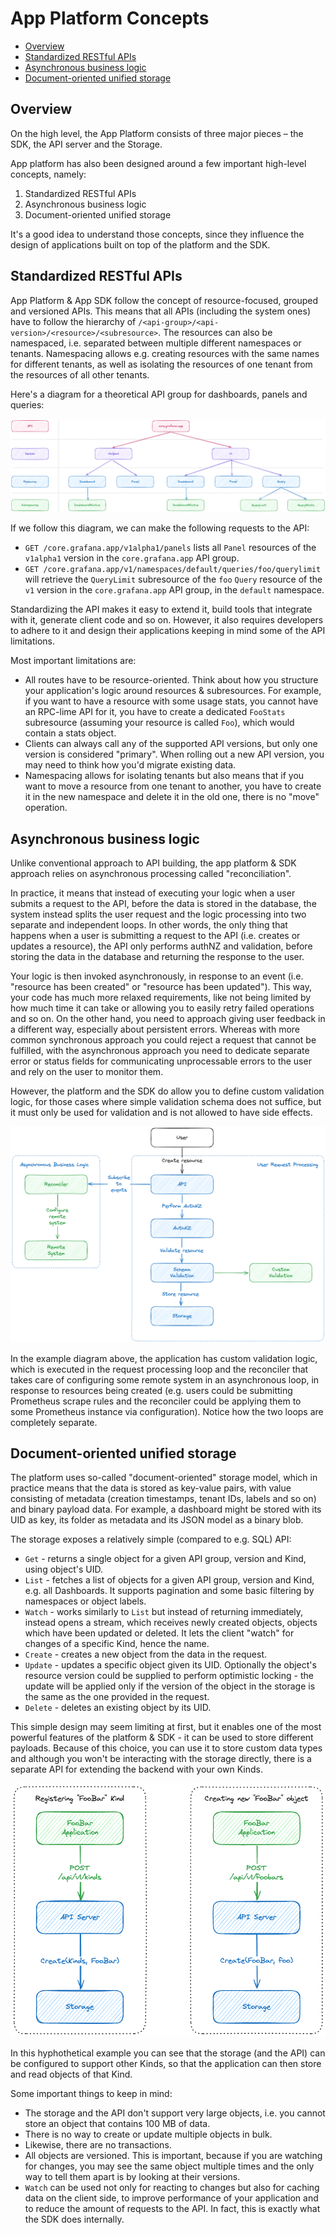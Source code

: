 # App Platform Concepts

- [Overview](#overview)
- [Standardized RESTful APIs](#standardized-restful-apis)
- [Asynchronous business logic](#asynchronous-business-logic)
- [Document-oriented unified storage](#document-oriented-unified-storage)

## Overview

On the high level, the App Platform consists of three major pieces – the SDK, the API server and the Storage.

App platform has also been designed around a few important high-level concepts, namely:

1. Standardized RESTful APIs
2. Asynchronous business logic
3. Document-oriented unified storage

It's a good idea to understand those concepts, since they influence the design of applications built on top of the platform and the SDK.

## Standardized RESTful APIs

App Platform & App SDK follow the concept of resource-focused, grouped and versioned APIs.  This means that all APIs (including the system ones) have to follow the hierarchy of `/<api-group>/<api-version>/<resource>/<subresource>`. The resources can also be namespaced, i.e. separated between multiple different namespaces or tenants. Namespacing allows e.g. creating resources with the same names for different tenants, as well as isolating the resources of one tenant from the resources of all other tenants.

Here's a diagram for a theoretical API group for dashboards, panels and queries:

![API hierarchy example](img/api-hierarchy-example.excalidraw.png)

If we follow this diagram, we can make the following requests to the API:

* `GET /core.grafana.app/v1alpha1/panels` lists all `Panel` resources of the `v1alpha1` version in the `core.grafana.app` API group.
* `GET /core.grafana.app/v1/namespaces/default/queries/foo/querylimit` will retrieve the `QueryLimit` subresource of the `foo` `Query` resource of the `v1` version in the `core.grafana.app` API group, in the `default` namespace.

Standardizing the API makes it easy to extend it, build tools that integrate with it, generate client code and so on. However, it also requires developers to adhere to it and design their applications keeping in mind some of the API limitations.

Most important limitations are:

* All routes have to be resource-oriented. Think about how you structure your application's logic around resources & subresources. For example, if you want to have a resource with some usage stats, you cannot have an RPC-lime API for it, you have to create a dedicated `FooStats` subresource (assuming your resource is called `Foo`), which would contain a stats object.
* Clients can always call any of the supported API versions, but only one version is considered "primary". When rolling out a new API version, you may need to think how you'd migrate existing data.
* Namespacing allows for isolating tenants but also means that if you want to move a resource from one tenant to another, you have to create it in the new namespace and delete it in the old one, there is no "move" operation.

## Asynchronous business logic

Unlike conventional approach to API building, the app platform & SDK approach relies on asynchronous processing called "reconciliation".

In practice, it means that instead of executing your logic when a user submits a request to the API, before the data is stored in the database, the system instead splits the user request and the logic processing into two separate and independent loops. In other words, the only thing that happens when a user is submitting a request to the API (i.e. creates or updates a resource), the API only performs authNZ and validation, before storing the data in the database and returning the response to the user.

Your logic is then invoked asynchronously, in response to an event (i.e. "resource has been created" or "resource has been updated"). This way, your code has much more relaxed requirements, like not being limited by how much time it can take or allowing you to easily retry failed operations and so on. On the other hand, you need to approach giving user feedback in a different way, especially about persistent errors. Whereas with more common synchronous approach you could reject a request that cannot be fulfilled, with the asynchronous approach you need to dedicate separate error or status fields for communicating unprocessable errors to the user and rely on the user to monitor them.

However, the platform and the SDK do allow you to define custom validation logic, for those cases where simple validation schema does not suffice, but it must only be used for validation and is not allowed to have side effects.

![Asynchronous logic example](img/async-logic-example.png)

In the example diagram above, the application has custom validation logic, which is executed in the request processing loop and the reconciler that takes care of configuring some remote system in an asynchronous loop, in response to resources being created (e.g. users could be submitting Prometheus scrape rules and the reconciler could be applying them to some Prometheus instance via configuration). Notice how the two loops are completely separate.

## Document-oriented unified storage

The platform uses so-called "document-oriented" storage model, which in practice means that the data is stored as key-value pairs, with value consisting of metadata (creation timestamps, tenant IDs, labels and so on) and binary payload data. For example, a dashboard might be stored with its UID as key, its folder as metadata and its JSON model as a binary blob.

The storage exposes a relatively simple (compared to e.g. SQL) API:

* `Get` - returns a single object for a given API group, version and Kind, using object's UID.
* `List` - fetches a list of objects for a given API group, version and Kind, e.g. all Dashboards. It supports pagination and some basic filtering by namespaces or object labels.
* `Watch` - works similarly to `List` but instead of returning immediately, instead opens a stream, which receives newly created objects, objects which have been updated or deleted. It lets the client "watch" for changes of a specific Kind, hence the name.
* `Create` - creates a new object from the data in the request.
* `Update` - updates a specific object given its UID. Optionally the object's resource version could be supplied to perform optimistic locking - the update will be applied only if the version of the object in the storage is the same as the one provided in the request.
* `Delete` - deletes an existing object by its UID.

This simple design may seem limiting at first, but it enables one of the most powerful features of the platform & SDK - it can be used to store different payloads. Because of this choice, you can use it to store custom data types and although you won't be interacting with the storage directly, there is a separate API for extending the backend with your own Kinds.

![Extending storage example](img/extending-storage-example.excalidraw.png)

In this hyphothetical example you can see that the storage (and the API) can be configured to support other Kinds, so that the application can then store and read objects of that Kind.

Some important things to keep in mind:

* The storage and the API don't support very large objects, i.e. you cannot store an object that contains 100 MB of data.
* There is no way to create or update multiple objects in bulk.
* Likewise, there are no transactions.
* All objects are versioned. This is important, because if you are watching for changes, you may see the same object multiple times and the only way to tell them apart is by looking at their versions.
* `Watch` can be used not only for reacting to changes but also for caching data on the client side, to improve performance of your application and to reduce the amount of requests to the API. In fact, this is exactly what the SDK does internally.